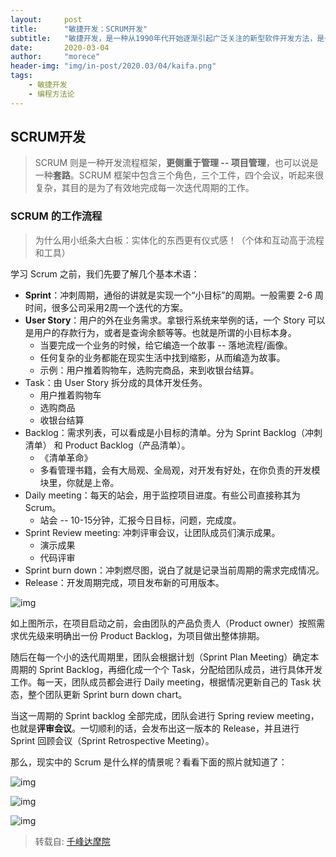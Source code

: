 ```yaml
---
layout:     post
title:      "敏捷开发：SCRUM开发"
subtitle:   "敏捷开发，是一种从1990年代开始逐渐引起广泛关注的新型软件开发方法，是一种能应对快速变化需求的软件开发能力。"
date:       2020-03-04
author:     "morece"
header-img: "img/in-post/2020.03/04/kaifa.png"
tags:
    - 敏捷开发
    - 编程方法论
---
```


## SCRUM开发


> SCRUM 则是一种开发流程框架，**更侧重于管理 -- 项目管理**，也可以说是一种**套路**。SCRUM 框架中包含三个角色，三个工件，四个会议，听起来很复杂，其目的是为了有效地完成每一次迭代周期的工作。

### SCRUM 的工作流程

> 为什么用小纸条大白板：实体化的东西更有仪式感！（个体和互动高于流程和工具）

学习 Scrum 之前，我们先要了解几个基本术语：

- **Sprint**：冲刺周期，通俗的讲就是实现一个“小目标”的周期。一般需要 2-6 周时间，很多公司采用2周一个迭代的方案。
- **User Story**：用户的外在业务需求。拿银行系统来举例的话，一个 Story 可以是用户的存款行为，或者是查询余额等等。也就是所谓的小目标本身。
  - 当要完成一个业务的时候，给它编造一个故事 -- 落地流程/画像。
  - 任何复杂的业务都能在现实生活中找到缩影，从而编造为故事。
  - 示例：用户推着购物车，选购完商品，来到收银台结算。
- Task：由 User Story 拆分成的具体开发任务。
  - 用户推着购物车
  - 选购商品
  - 收银台结算
- Backlog：需求列表，可以看成是小目标的清单。分为 Sprint Backlog（冲刺清单） 和 Product Backlog（产品清单）。
  - 《清单革命》
  - 多看管理书籍，会有大局观、全局观，对开发有好处，在你负责的开发模块里，你就是上帝。
- Daily meeting：每天的站会，用于监控项目进度。有些公司直接称其为 Scrum。
  - 站会 -- 10-15分钟，汇报今日目标，问题，完成度。
- Sprint Review meeting: 冲刺评审会议，让团队成员们演示成果。
  - 演示成果
  - 代码评审
- Sprint burn down：冲刺燃尽图，说白了就是记录当前周期的需求完成情况。
- Release：开发周期完成，项目发布新的可用版本。

![img](http://www.qfdmy.com/wp-content/uploads/2019/08/db8a80c3c9e7c21.jpeg)

如上图所示，在项目启动之前，会由团队的产品负责人（Product owner）按照需求优先级来明确出一份 Product Backlog，为项目做出整体排期。

随后在每一个小的迭代周期里，团队会根据计划（Sprint Plan Meeting）确定本周期的 Sprint Backlog，再细化成一个个 Task，分配给团队成员，进行具体开发工作。每一天，团队成员都会进行 Daily meeting，根据情况更新自己的 Task 状态，整个团队更新 Sprint burn down chart。

当这一周期的 Sprint backlog 全部完成，团队会进行 Spring review meeting，也就是**评审会议**。一切顺利的话，会发布出这一版本的 Release，并且进行 Sprint 回顾会议（Sprint Retrospective Meeting）。

那么，现实中的 Scrum 是什么样的情景呢？看看下面的照片就知道了：

![img](http://www.qfdmy.com/wp-content/uploads/2019/08/509ef70a5772cd0.jpeg)

![img](http://www.qfdmy.com/wp-content/uploads/2019/08/2875168f59cdd46.jpeg)

![img](http://www.qfdmy.com/wp-content/uploads/2019/08/9b37b1fdf56c924.jpeg)

> 转载自: [千峰达摩院](http://www.qfdmy.com)